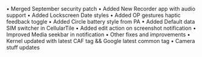 • Merged September security patch
• Added New Recorder app with audio support
• Added Lockscreen Date styles
• Added OP gestures haptic feedback toggle
• Added Circle battery style from PA
• Added Default data SIM switcher in CellularTile
• Added edit action on screenshot notification
• Improved Media seekbar in notification
• Other fixes and improvements
• Kernel updated with latest CAF tag && Google latest common tag
• Camera stuff updates

